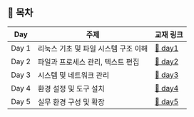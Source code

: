 ## 📘 목차

| Day | 주제 | 교재 링크 |
|-----|------|-----------|
| Day 1 | 리눅스 기초 및 파일 시스템 구조 이해 | [📄 day1](day1/index.md) |
| Day 2 | 파일과 프로세스 관리, 텍스트 편집 | [📄 day2](day2/index.md) |
| Day 3 | 시스템 및 네트워크 관리 | [📄 day3](day3/index.md) |
| Day 4 | 환경 설정 및 도구 설치 | [📄 day4](day4/index.md) |
| Day 5 | 실무 환경 구성 및 확장 | [📄 day5](day5/index.md) |